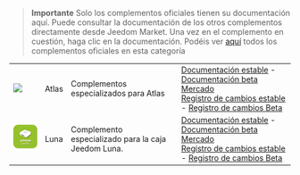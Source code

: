 
>**Importante**
>Solo los complementos oficiales tienen su documentación aquí. Puede consultar la documentación de los otros complementos directamente desde Jeedom Market. Una vez en el complemento en cuestión, haga clic en la documentación.
>Podéis ver [aquí](https://market.jeedom.com/index.php?v=d&p=market&type=plugin&categorie=home+automation+protocol) todos los complementos oficiales en esta categoría


| | | | |
|--- | --- | --- | ---|
|<img src="atlas/atlas_icon.png" class="pluginLogo" width="100" />|Atlas|Complementos especializados para Atlas|[Documentación estable](atlas/index.md) - [Documentación beta](atlas/beta/index.md)<br/>[Mercado](https://market.jeedom.com/index.php?v=d&p=market_display&id=4195)<br/>[Registro de cambios estable](atlas/changelog.md) - [Registro de cambios Beta](atlas/beta/changelog.md)|
|<img src="luna/luna_icon.png" class="pluginLogo" width="100" />|Luna|Complemento especializado para la caja Jeedom Luna.|[Documentación estable](luna/index.md) - [Documentación beta](luna/beta/index.md)<br/>[Mercado](https://market.jeedom.com/index.php?v=d&p=market_display&id=4346)<br/>[Registro de cambios estable](luna/changelog.md) - [Registro de cambios Beta](luna/beta/changelog.md)|

